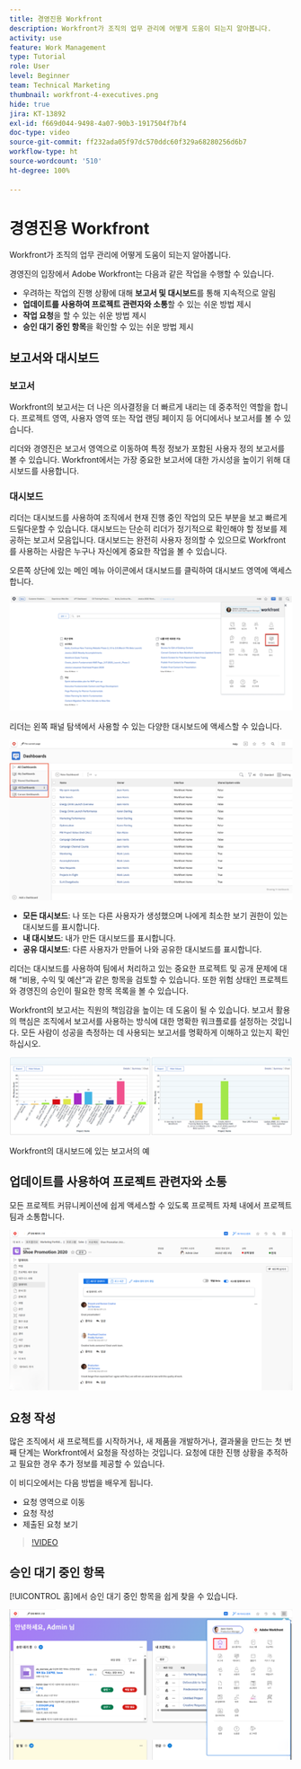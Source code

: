 ```yaml
---
title: 경영진용 Workfront
description: Workfront가 조직의 업무 관리에 어떻게 도움이 되는지 알아봅니다.
activity: use
feature: Work Management
type: Tutorial
role: User
level: Beginner
team: Technical Marketing
thumbnail: workfront-4-executives.png
hide: true
jira: KT-13892
exl-id: f669d044-9498-4a07-90b3-1917504f7bf4
doc-type: video
source-git-commit: ff232ada05f97dc570ddc60f329a68280256d6b7
workflow-type: ht
source-wordcount: '510'
ht-degree: 100%

---
```


# 경영진용 Workfront

Workfront가 조직의 업무 관리에 어떻게 도움이 되는지 알아봅니다.

경영진의 입장에서 Adobe Workfront는 다음과 같은 작업을 수행할 수 있습니다.

* 우려하는 작업의 진행 상황에 대해 **보고서 및 대시보드**&#x200B;를 통해 지속적으로 알림
* **업데이트를 사용하여 프로젝트 관련자와 소통**&#x200B;할 수 있는 쉬운 방법 제시
* **작업 요청**&#x200B;을 할 수 있는 쉬운 방법 제시
* **승인 대기 중인 항목**&#x200B;을 확인할 수 있는 쉬운 방법 제시

## 보고서와 대시보드

### 보고서

Workfront의 보고서는 더 나은 의사결정을 더 빠르게 내리는 데 중추적인 역할을 합니다. 프로젝트 영역, 사용자 영역 또는 작업 랜딩 페이지 등 어디에서나 보고서를 볼 수 있습니다.

리더와 경영진은 보고서 영역으로 이동하여 특정 정보가 포함된 사용자 정의 보고서를 볼 수 있습니다. Workfront에서는 가장 중요한 보고서에 대한 가시성을 높이기 위해 대시보드를 사용합니다.

### 대시보드

리더는 대시보드를 사용하여 조직에서 현재 진행 중인 작업의 모든 부분을 보고 빠르게 드릴다운할 수 있습니다. 대시보드는 단순히 리더가 정기적으로 확인해야 할 정보를 제공하는 보고서 모음입니다. 대시보드는 완전히 사용자 정의할 수 있으므로 Workfront를 사용하는 사람은 누구나 자신에게 중요한 작업을 볼 수 있습니다.

오른쪽 상단에 있는 메인 메뉴 아이콘에서 대시보드를 클릭하여 대시보드 영역에 액세스합니다.

![메인 메뉴에 있는 대시보드 옵션의 이미지](assets/workfront-4-executives-1.png)

리더는 왼쪽 패널 탐색에서 사용할 수 있는 다양한 대시보드에 액세스할 수 있습니다.

![대시보드 페이지의 이미지](assets/workfront-4-executives-2.png)

* **모든 대시보드**: 나 또는 다른 사용자가 생성했으며 나에게 최소한 보기 권한이 있는 대시보드를 표시합니다.
* **내 대시보드**: 내가 만든 대시보드를 표시합니다.
* **공유 대시보드**: 다른 사용자가 만들어 나와 공유한 대시보드를 표시합니다.

리더는 대시보드를 사용하여 팀에서 처리하고 있는 중요한 프로젝트 및 공개 문제에 대해 “비용, 수익 및 예산”과 같은 항목을 검토할 수 있습니다. 또한 위험 상태인 프로젝트와 경영진의 승인이 필요한 항목 목록을 볼 수 있습니다.

Workfront의 보고서는 직원의 책임감을 높이는 데 도움이 될 수 있습니다. 보고서 활용의 핵심은 조직에서 보고서를 사용하는 방식에 대한 명확한 워크플로를 설정하는 것입니다. 모든 사람이 성공을 측정하는 데 사용되는 보고서를 명확하게 이해하고 있는지 확인하십시오.

![Workfront의 대시보드에 있는 보고서의 예 ](assets/workfront-4-executives-3.png)

Workfront의 대시보드에 있는 보고서의 예

## 업데이트를 사용하여 프로젝트 관련자와 소통

모든 프로젝트 커뮤니케이션에 쉽게 액세스할 수 있도록 프로젝트 자체 내에서 프로젝트 팀과 소통합니다.

![업데이트 페이지의 이미지](assets/workfront-4-executives-4.png)


## 요청 작성

많은 조직에서 새 프로젝트를 시작하거나, 새 제품을 개발하거나, 결과물을 만드는 첫 번째 단계는 Workfront에서 요청을 작성하는 것입니다. 요청에 대한 진행 상황을 추적하고 필요한 경우 추가 정보를 제공할 수 있습니다.

이 비디오에서는 다음 방법을 배우게 됩니다.

* 요청 영역으로 이동
* 요청 작성
* 제출된 요청 보기

>[!VIDEO](https://video.tv.adobe.com/v/336092/?quality=12&learn=on)

## 승인 대기 중인 항목

[!UICONTROL 홈]에서 승인 대기 중인 항목을 쉽게 찾을 수 있습니다.

![홈 페이지의 이미지](assets/workfront-4-executives-5.png)

